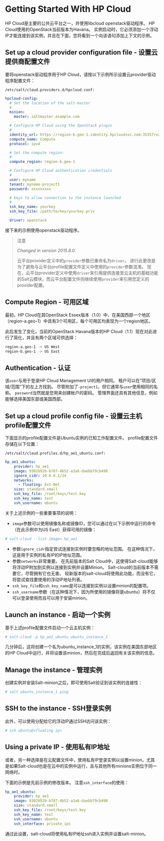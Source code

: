 # Getting Started With HP Cloud

HP Cloud是主要的公共云平台之一，并使用libcloud openstack驱动程序。 HP Cloud使用的OpenStack当前版本为Havana。 实例启动时，它必须添加一个浮动IP才能连接到该实例，并且在下面，您将看到一个向该语句添加上下文的示例。

## Set up a cloud provider configuration file - 设置云提供商配置文件

要将openstack驱动程序用于HP Cloud，请按以下示例所示设置云provider驱动程序配置文件：
```
/etc/salt/cloud.providers.d/hpcloud.conf:
```
```yaml
hpcloud-config:
  # Set the location of the salt-master
  #
  minion:
    master: saltmaster.example.com

  # Configure HP Cloud using the OpenStack plugin
  #
  identity_url: https://region-b.geo-1.identity.hpcloudsvc.com:35357/v2.0/tokens
  compute_name: Compute
  protocol: ipv4

  # Set the compute region:
  #
  compute_region: region-b.geo-1

  # Configure HP Cloud authentication credentials
  #
  user: myname
  tenant: myname-project1
  password: xxxxxxxxx

  # keys to allow connection to the instance launched
  #
  ssh_key_name: yourkey
  ssh_key_file: /path/to/key/yourkey.priv

  driver: openstack
```
接下来的示例使用openstack驱动程序。

> 注意
>
> *Changed in version 2015.8.0.*
>
> 云平台provider定义中的`provider`参数已重命名为`driver`。 进行此更改是为了避免与云平台profile配置文件定义中使用的`provider`参数混淆。 现在，云平台provider定义中使用`driver`来引用提供连接至云主机的基础功能的Salt云模块，而云平台配置文件则继续使用`provider`来引用您定义的provider配置。

## Compute Region - 可用区域
最初，HP Cloud在其OpenStack Essex版本（1.0）中，在美国西部一个地区（region-a.geo-1）中具有3个可用区，每个可用区均表现为一个region地区。

此后发生了变化，当前的OpenStack Havana版本的HP Cloud（1.1）现在对此进行了简化，并且有两个区域可供选择：
```bash
region-a.geo-1 -> US West
region-b.geo-1 -> US East
```

## Authentication - 认证
该`user`与用于登录HP Cloud Management UI的用户相同。 租户可以在“项目/区域/范围”下的左上方找到。 尽管附加了`-project1`，但它通常与`user`使用相同的名称。 `password`当然就是您用来创建帐户的密码。 管理界面还具有其他信息，例如能够选择美国东部或美国西部。

## Set up a cloud profile config file - 设置云主机profile配置文件

下面显示的profile配置文件是Ubuntu实例的已知工作配置文件。 profile配置文件存储在以下位置：

```
/etc/salt/cloud.profiles.d/hp_ae1_ubuntu.conf:
```
```yaml
hp_ae1_ubuntu:
    provider: hp_ae1
    image: 9302692b-b787-4b52-a3a6-daebb79cb498
    ignore_cidr: 10.0.0.1/24
    networks:
      - floating: Ext-Net
    size: standard.small
    ssh_key_file: /root/keys/test.key
    ssh_key_name: test
    ssh_username: ubuntu
```

关于上述示例的一些重要事项的说明：
- `image`参数可以使用镜像名称或镜像ID，您可以通过在以下示例中运行的命令（在此示例中为US East）获得可用的镜像：
```bash
# salt-cloud --list-images hp_ae1
```
- 参数`ignore_cidr`指定尝试连接到实例时要忽略的地址范围。 在这种情况下，这是用于实例的私有IP的IP地址范围。
- 参数`networks`非常重要。 在先前版本的Salt Cloud中，这使得Salt-cloud能够将浮动IP附加到实例以连接到实例并设置Minion。 Salt-cloud的当前版本不需要它，尽管拥有它也无害。 较新版本的salt-cloud将使用此功能，而没有它，将尝试查找要使用的浮动IP地址列表。
- `ssh_key_file`和`ssh_key_name`是可以连接到实例以设置minion的配置项。
- `ssh_username`参数（在这种情况下，因为所使用的镜像将是ubuntu）将不仅可以登录使用而且可以用于安装minion。

## Launch an instance - 启动一个实例

基于上述profile配置文件启动一个云主机实例：
```bash
# salt-cloud -p hp_ae1_ubuntu ubuntu_instance_1
```
几分钟后，这将创建一个名为ubuntu_instance_1的实例，该实例在美国东部地区的HP Cloud中运行，并将设置该minion，然后在完成后返回有关该实例的信息。

## Manage the instance - 管理实例

创建实例并安装Salt-minion之后，即可使用Salt验证到该实例的连接性：
```bash
# salt ubuntu_instance_1 ping
```

## SSH to the instance - SSH登录实例

此外，可以使用分配给它的浮动IP通过SSH访问该实例：
```bash
# ssh ubuntu@<floating ip>
```

## Using a private IP - 使用私有IP地址
或者，另一种选择是在云配置文件中，使用私有IP登录实例以设置minion，尤其是如果Salt-cloud也是在云中的实例中运行，且与其他所有minions实例位于同一网络时。

下面的示例是先前示例的修改版本。 注意`ssh_interface`的使用：
```yaml
hp_ae1_ubuntu:
    provider: hp_ae1
    image: 9302692b-b787-4b52-a3a6-daebb79cb498
    size: standard.small
    ssh_key_file: /root/keys/test.key
    ssh_key_name: test
    ssh_username: ubuntu
    ssh_interface: private_ips
```
通过此设置，salt-cloud将使用私有IP地址ssh进入实例并设置salt-minion。
